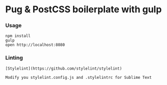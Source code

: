 # Pug & PostCSS boilerplate with gulp

### Usage

```
npm install
gulp
open http://localhost:8080
```
### Linting

```
[Stylelint](https://github.com/stylelint/stylelint)

Modify you stylelint.config.js and .stylelintrc for Sublime Text
